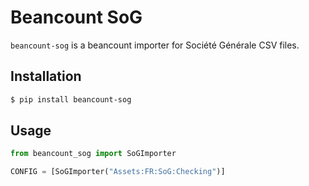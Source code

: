 # Beancount SoG

`beancount-sog` is a beancount importer for Société Générale CSV files.

## Installation

```sh
$ pip install beancount-sog
```

## Usage

```python
from beancount_sog import SoGImporter

CONFIG = [SoGImporter("Assets:FR:SoG:Checking")]
```
